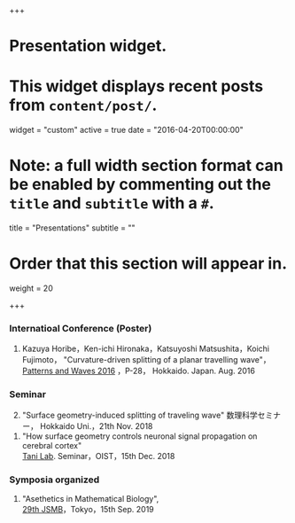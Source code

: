 +++
# Presentation widget.
# This widget displays recent posts from `content/post/`.
widget = "custom"
active = true
date = "2016-04-20T00:00:00"

# Note: a full width section format can be enabled by commenting out the `title` and `subtitle` with a `#`.
 title = "Presentations"
 subtitle = ""

# Order that this section will appear in.
weight = 20

+++

### Internatioal Conference (Poster)

<ol reversed>
  <li>Kazuya Horibe，Ken-ichi Hironaka，Katsuyoshi Matsushita，Koichi Fujimoto，  
   "Curvature-driven splitting of a planar travelling wave"，<br><a href="https://www.wpi-aimr.tohoku.ac.jp//mathematics_unit/english/Pattern_and_Waves_2016/home.htm">Patterns and Waves 2016</a>  
   ，P-28， Hokkaido. Japan. Aug. 2016</li>
</ol>

### Seminar

<ol reversed>
  <li>"Surface geometry-induced splitting of traveling wave" 数理科学セミナー， Hokkaido Uni.，21th Nov. 2018</li>
  <li>"How surface geometry controls neuronal signal propagation on cerebral cortex"<br><a href="https://groups.oist.jp/cnru"> Tani Lab</a>. Seminar，OIST，15th Dec. 2018</li>
</ol>


### Symposia organized

<ol reversed>
  <li>"Asethetics in Mathematical Biology", <br><a href="https://sites.google.com/view/jsmb2019conference/%E3%83%9B%E3%83%BC%E3%83%A0?authuser=0">29th JSMB</a>，Tokyo，15th Sep. 2019</li>
</ol>
